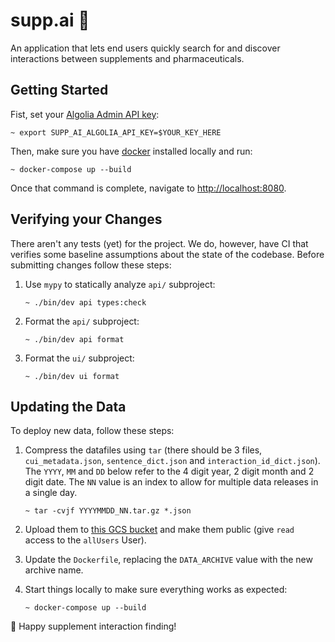# supp.ai 💊

An application that lets end users quickly search for and discover interactions
between supplements and pharmaceuticals.

## Getting Started

Fist, set your [Algolia Admin API key](https://www.algolia.com/apps/PEUZR5B1FW/api-keys/all):

```
~ export SUPP_AI_ALGOLIA_API_KEY=$YOUR_KEY_HERE
```

Then, make sure you have [docker](https://www.docker.com/products/docker-desktop)
installed locally and run:

```
~ docker-compose up --build
```

Once that command is complete, navigate to [http://localhost:8080](http://localhost:8080).

## Verifying your Changes

There aren't any tests (yet) for the project. We do, however, have CI that
verifies some baseline assumptions about the state of the codebase. Before
submitting changes follow these steps:

1. Use `mypy` to statically analyze `api/` subproject:

    ```
    ~ ./bin/dev api types:check
    ```

2. Format the `api/` subproject:

    ```
    ~ ./bin/dev api format
    ```

3. Format the `ui/` subproject:

    ```
    ~ ./bin/dev ui format
    ```

## Updating the Data

To deploy new data, follow these steps:

1. Compress the datafiles using `tar` (there should be 3 files, `cui_metadata.json`,
  `sentence_dict.json` and `interaction_id_dict.json`). The `YYYY`, `MM` and `DD`
   below refer to the 4 digit year, 2 digit month and 2 digit date. The `NN` value
   is an index to allow for multiple data releases in a single day.

    ```
    ~ tar -cvjf YYYYMMDD_NN.tar.gz *.json
    ```

2. Upload them to [this GCS bucket](https://console.cloud.google.com/storage/browser/supp-ai-data?project=ai2-reviz)
   and make them public (give `read` access to the `allUsers` User).

3. Update the `Dockerfile`, replacing the `DATA_ARCHIVE` value with the new
   archive name.

5. Start things locally to make sure everything works as expected:

    ```
    ~ docker-compose up --build
    ```

💊 Happy supplement interaction finding!
